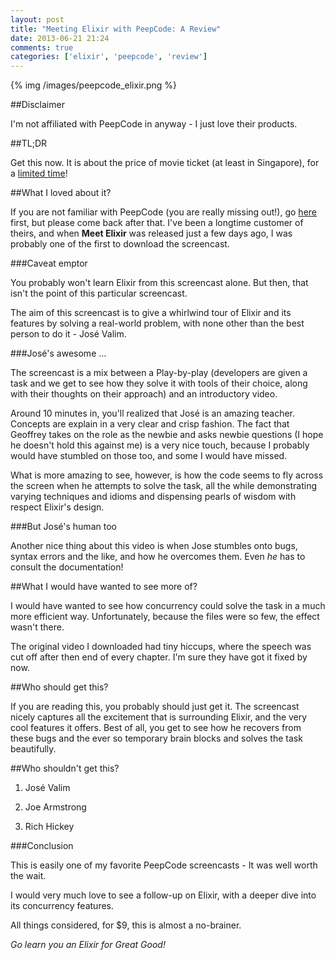 ```yaml
---
layout: post
title: "Meeting Elixir with PeepCode: A Review"
date: 2013-06-21 21:24
comments: true
categories: ['elixir', 'peepcode', 'review']
---
```


{% img /images/peepcode_elixir.png %}

##Disclaimer

I'm not affiliated with PeepCode in anyway - I just love their products.

##TL;DR

Get this now. It is about the price of movie ticket (at least in Singapore), for a [limited time](https://peepcode.com/products/elixir)!

##What I loved about it?

If you are not familiar with PeepCode (you are really missing out!), go [here](https://peepcode.com/) first, but please come back after that. I've been a longtime customer of theirs, and when __Meet Elixir__ was released just a few days ago, I was probably one of the first to download the screencast.

###Caveat emptor

You probably won't learn Elixir from this screencast alone. But then, that isn't the point of this particular screencast. 

The aim of this screencast is to give a whirlwind tour of Elixir and its features by solving a real-world problem, with none other than the best person to do it - José Valim.

###José's awesome …

The screencast is a mix between a Play-by-play (developers are given a task and we get to see how they solve it with tools of their choice, along with their thoughts on their approach) and an introductory video.

Around 10 minutes in, you'll realized that José is an amazing teacher. Concepts are explain in a very clear and crisp fashion. The fact that Geoffrey takes on the role as the newbie and asks newbie questions (I hope he doesn't hold this against me) is a very nice touch, because I probably would have stumbled on those too, and some I would have missed.

What is more amazing to see, however, is how the code seems to fly across the screen when he attempts to solve the task, all the while demonstrating varying techniques and idioms and dispensing pearls of wisdom with respect Elixir's design.

###But José's human too

Another nice thing about this video is when Jose stumbles onto bugs, syntax errors and the like, and how he overcomes them. Even _he_ has to consult the documentation! 

##What I would have wanted to see more of?

I would have wanted to see how concurrency could solve the task in a much more efficient way. Unfortunately, because the files were so few, the effect wasn't there.

The original video I downloaded had tiny hiccups, where the speech was cut off after then end of every chapter. I'm sure they have got it fixed by now.

##Who should get this?

If you are reading this, you probably should just get it. The screencast nicely captures all the excitement that is surrounding Elixir, and the very cool features it offers. Best of all, you get to see how he recovers from these bugs and the ever so temporary brain blocks and solves the task beautifully.

##Who shouldn't get this?

1) José Valim

2) Joe Armstrong

3) Rich Hickey

###Conclusion

This is easily one of my favorite PeepCode screencasts - It was well worth the wait.

I would very much love to see a follow-up on Elixir, with a deeper dive into its concurrency features.

All things considered, for $9, this is almost a no-brainer. 

_Go learn you an Elixir for Great Good!_

